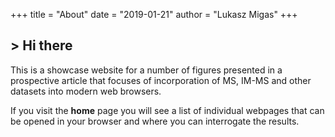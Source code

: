 +++
title = "About"
date = "2019-01-21"
author = "Lukasz Migas"
+++
<h2>> Hi there<span class="logo__cursor" style="width: 3px; height: 1.625rem;"></span></h2>

This is a showcase website for a number of figures presented in a prospective article that focuses of incorporation of MS, IM-MS and other datasets into modern web browsers.

If you visit the **home** page you will see a list of individual webpages that can be opened in your browser and where you can interrogate the results.
